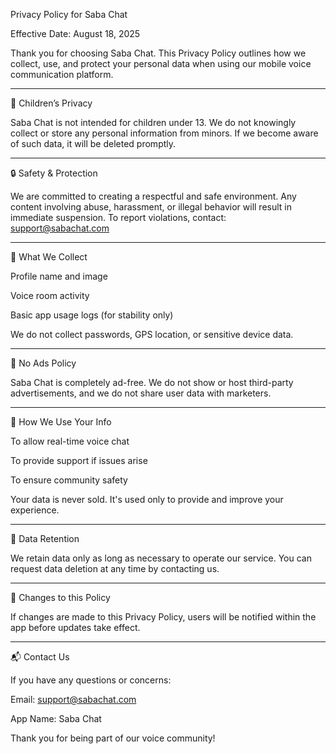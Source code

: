 Privacy Policy for Saba Chat

Effective Date: August 18, 2025

Thank you for choosing Saba Chat. This Privacy Policy outlines how we collect, use, and protect your personal data when using our mobile voice communication platform.


---

👶 Children’s Privacy

Saba Chat is not intended for children under 13. We do not knowingly collect or store any personal information from minors. If we become aware of such data, it will be deleted promptly.


---

🔒 Safety & Protection

We are committed to creating a respectful and safe environment. Any content involving abuse, harassment, or illegal behavior will result in immediate suspension. To report violations, contact: support@sabachat.com


---

📲 What We Collect

Profile name and image

Voice room activity

Basic app usage logs (for stability only)


We do not collect passwords, GPS location, or sensitive device data.


---

🚫 No Ads Policy

Saba Chat is completely ad-free. We do not show or host third-party advertisements, and we do not share user data with marketers.


---

📁 How We Use Your Info

To allow real-time voice chat

To provide support if issues arise

To ensure community safety


Your data is never sold. It's used only to provide and improve your experience.


---

🧹 Data Retention

We retain data only as long as necessary to operate our service. You can request data deletion at any time by contacting us.


---

🔄 Changes to this Policy

If changes are made to this Privacy Policy, users will be notified within the app before updates take effect.


---

📬 Contact Us

If you have any questions or concerns:

Email: support@sabachat.com

App Name: Saba Chat


Thank you for being part of our voice community!
